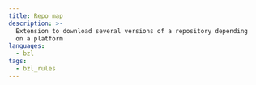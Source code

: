 ```yaml
---
title: Repo map
description: >-
  Extension to download several versions of a repository depending
  on a platform
languages:
  - bzl
tags:
  - bzl_rules
---
```

